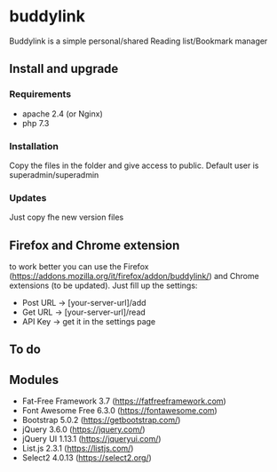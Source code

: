 # buddylink
Buddylink is a simple personal/shared Reading list/Bookmark manager

## Install and upgrade
### Requirements
- apache 2.4 (or Nginx)
- php 7.3

### Installation
Copy the files in the folder and give access to public. Default user is superadmin/superadmin

### Updates
Just copy fhe new version files

## Firefox and Chrome extension
to work better you can use the Firefox (https://addons.mozilla.org/it/firefox/addon/buddylink/) and Chrome extensions (to be updated).
Just fill up the settings:
- Post URL -> [your-server-url]/add
- Get URL -> [your-server-url]/read
- API Key -> get it in the settings page

## To do

## Modules
- Fat-Free Framework 3.7 (https://fatfreeframework.com)
- Font Awesome Free 6.3.0 (https://fontawesome.com)
- Bootstrap 5.0.2 (https://getbootstrap.com/)
- jQuery 3.6.0 (https://jquery.com/)
- jQuery UI 1.13.1 (https://jqueryui.com/)
- List.js 2.3.1 (https://listjs.com/)
- Select2 4.0.13 (https://select2.org/)